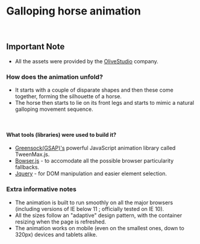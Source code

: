 # Galloping horse animation

&nbsp;
## Important Note

  - All the assets were provided by the [OliveStudio](http://www.olivestudio.net/) company.

### How does the animation unfold?
 - It starts with a couple of disparate shapes and then these come together, forming the silhouette of a horse.
 - The horse then starts to lie on its front legs and starts to mimic a natural galloping movement sequence.

&nbsp;
#### What tools (libraries) were used to build it?

- [Greensock(GSAP)'s](https://greensock.com/) powerful JavaScript animation library called TweenMax.js.
- [Bowser.js](https://github.com/lancedikson/bowser) - to accomodate all the possible browser particularity fallbacks.
- [Jquery](http://jquery.com/) - for DOM manipulation and easier element selection.


### Extra informative notes

- The animation is built to run smoothly on all the major browsers (including versions of IE below 11 ; officially tested on IE 10).
- All the sizes follow an "adaptive" design pattern, with the container resizing when the page is refreshed.
- The animation works on mobile (even on the smallest ones, down to 320px) devices and tablets alike.
